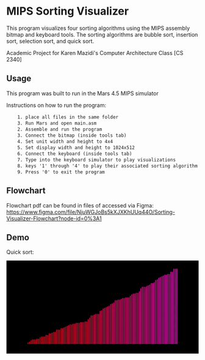 # MIPS Sorting Visualizer

This program visualizes four sorting algorithms using the MIPS assembly bitmap and keyboard tools. The sorting algorithms are bubble sort, insertion sort, selection sort, and quick sort.

Academic Project for Karen Mazidi's Computer Architecture Class [CS 2340]

## Usage

This program was built to run in the Mars 4.5 MIPS simulator

Instructions on how to run the program:
```
    1. place all files in the same folder 
    3. Run Mars and open main.asm
    2. Assemble and run the program
    3. Connect the bitmap (inside tools tab)
    4. Set unit width and height to 4x4
    5. Set display width and height to 1024x512
    6. Connect the keyboard (inside tools tab)
    7. Type into the keyboard simulator to play visualizations
    8. keys '1' through '4' to play their associated sorting algorithm
    9. Press '0' to exit the program 
```
## Flowchart
Flowchart pdf can be found in files of accessed via Figma:
https://www.figma.com/file/NjuWGJoBs5kXJXKhUUq44O/Sorting-Visualizer-Flowchart?node-id=0%3A1

## Demo
Quick sort:

![](ezgif.com-gif-maker.gif)

